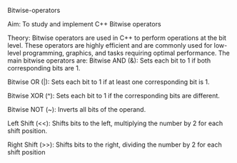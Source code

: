 Bitwise-operators


Aim: To study and implement C++ Bitwise operators

Theory: Bitwise operators are used in C++ to perform operations at the bit level. These operators are highly efficient and are commonly used for low-level programming, graphics, and tasks requiring optimal performance. The main bitwise operators are: Bitwise AND (&): Sets each bit to 1 if both corresponding bits are 1.

Bitwise OR (|): Sets each bit to 1 if at least one corresponding bit is 1.

Bitwise XOR (^): Sets each bit to 1 if the corresponding bits are different.

Bitwise NOT (~): Inverts all bits of the operand.

Left Shift (<<): Shifts bits to the left, multiplying the number by 2 for each shift position.

Right Shift (>>): Shifts bits to the right, dividing the number by 2 for each shift position
